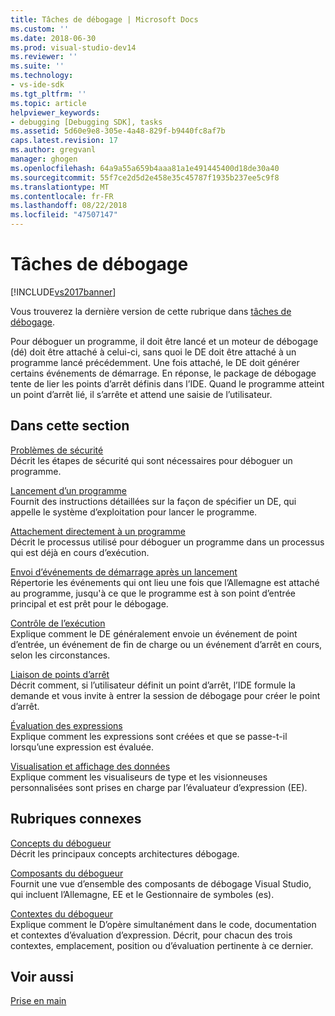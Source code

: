 ```yaml
---
title: Tâches de débogage | Microsoft Docs
ms.custom: ''
ms.date: 2018-06-30
ms.prod: visual-studio-dev14
ms.reviewer: ''
ms.suite: ''
ms.technology:
- vs-ide-sdk
ms.tgt_pltfrm: ''
ms.topic: article
helpviewer_keywords:
- debugging [Debugging SDK], tasks
ms.assetid: 5d60e9e8-305e-4a48-829f-b9440fc8af7b
caps.latest.revision: 17
ms.author: gregvanl
manager: ghogen
ms.openlocfilehash: 64a9a55a659b4aaa81a1e491445400d18de30a40
ms.sourcegitcommit: 55f7ce2d5d2e458e35c45787f1935b237ee5c9f8
ms.translationtype: MT
ms.contentlocale: fr-FR
ms.lasthandoff: 08/22/2018
ms.locfileid: "47507147"
---
```

# <a name="debugging-tasks"></a>Tâches de débogage
[!INCLUDE[vs2017banner](../../includes/vs2017banner.md)]

Vous trouverez la dernière version de cette rubrique dans [tâches de débogage](https://docs.microsoft.com/visualstudio/extensibility/debugger/debugging-tasks).  
  
Pour déboguer un programme, il doit être lancé et un moteur de débogage (dé) doit être attaché à celui-ci, sans quoi le DE doit être attaché à un programme lancé précédemment. Une fois attaché, le DE doit générer certains événements de démarrage. En réponse, le package de débogage tente de lier les points d’arrêt définis dans l’IDE. Quand le programme atteint un point d’arrêt lié, il s’arrête et attend une saisie de l’utilisateur.  
  
## <a name="in-this-section"></a>Dans cette section  
 [Problèmes de sécurité](../../extensibility/debugger/security-issues.md)  
 Décrit les étapes de sécurité qui sont nécessaires pour déboguer un programme.  
  
 [Lancement d’un programme](../../extensibility/debugger/launching-a-program.md)  
 Fournit des instructions détaillées sur la façon de spécifier un DE, qui appelle le système d’exploitation pour lancer le programme.  
  
 [Attachement directement à un programme](../../extensibility/debugger/attaching-directly-to-a-program.md)  
 Décrit le processus utilisé pour déboguer un programme dans un processus qui est déjà en cours d’exécution.  
  
 [Envoi d’événements de démarrage après un lancement](../../extensibility/debugger/sending-startup-events-after-a-launch.md)  
 Répertorie les événements qui ont lieu une fois que l’Allemagne est attaché au programme, jusqu'à ce que le programme est à son point d’entrée principal et est prêt pour le débogage.  
  
 [Contrôle de l’exécution](../../extensibility/debugger/control-of-execution.md)  
 Explique comment le DE généralement envoie un événement de point d’entrée, un événement de fin de charge ou un événement d’arrêt en cours, selon les circonstances.  
  
 [Liaison de points d’arrêt](../../extensibility/debugger/binding-breakpoints.md)  
 Décrit comment, si l’utilisateur définit un point d’arrêt, l’IDE formule la demande et vous invite à entrer la session de débogage pour créer le point d’arrêt.  
  
 [Évaluation des expressions](../../extensibility/debugger/evaluating-expressions.md)  
 Explique comment les expressions sont créées et que se passe-t-il lorsqu’une expression est évaluée.  
  
 [Visualisation et affichage des données](../../extensibility/debugger/visualizing-and-viewing-data.md)  
 Explique comment les visualiseurs de type et les visionneuses personnalisées sont prises en charge par l’évaluateur d’expression (EE).  
  
## <a name="related-sections"></a>Rubriques connexes  
 [Concepts du débogueur](../../extensibility/debugger/debugger-concepts.md)  
 Décrit les principaux concepts architectures débogage.  
  
 [Composants du débogueur](../../extensibility/debugger/debugger-components.md)  
 Fournit une vue d’ensemble des composants de débogage Visual Studio, qui incluent l’Allemagne, EE et le Gestionnaire de symboles (es).  
  
 [Contextes du débogueur](../../extensibility/debugger/debugger-contexts.md)  
 Explique comment le D’opère simultanément dans le code, documentation et contextes d’évaluation d’expression. Décrit, pour chacun des trois contextes, emplacement, position ou d’évaluation pertinente à ce dernier.  
  
## <a name="see-also"></a>Voir aussi  
 [Prise en main](../../extensibility/debugger/getting-started-with-debugger-extensibility.md)

